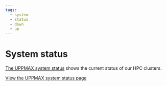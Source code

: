 ```yaml
---
tags:
  - system
  - status
  - down
  - up
---
```


# System status

[The UPPMAX system status](https://status.uppmax.uu.se/)
shows the current status of our HPC clusters.

[View the UPPMAX system status page](https://status.uppmax.uu.se/)
